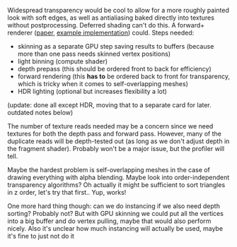 Widespread transparency would be cool
to allow for a more roughly painted look with soft edges,
as well as antialiasing baked directly into textures without postprocessing.
Deferred shading can't do this.
A forward+ renderer ([paper](https://takahiroharada.wordpress.com/wp-content/uploads/2015/04/forward_plus.pdf), [example implementation](https://github.com/bcrusco/Forward-Plus-Renderer)) could.
Steps needed:
- skinning as a separate GPU step saving results to buffers
  (because more than one pass needs skinned vertex positions)
- light binning
  (compute shader)
- depth prepass
  (this should be ordered front to back for efficiency)
- forward rendering
  (this **has to** be ordered back to front for transparency,
  which is tricky when it comes to self-overlapping meshes)
- HDR lighting (optional but increases flexibility a lot)

(update: done all except HDR, moving that to a separate card for later.
outdated notes below)

The number of texture reads needed may be a concern
since we need textures for both the depth pass and forward pass.
However, many of the duplicate reads will be depth-tested out
(as long as we don't adjust depth in the fragment shader).
Probably won't be a major issue, but the profiler will tell.

Maybe the hardest problem is self-overlapping meshes
in the case of drawing everything with alpha blending.
Maybe look into order-independent transparency algorithms?
Oh actually it might be sufficient to sort triangles in z order,
let's try that first.. Yup, works!

One more hard thing though:
can we do instancing if we also need depth sorting?
Probably not?
But with GPU skinning we could put all the vertices into a big buffer
and do vertex pulling, maybe that would also perform nicely.
Also it's unclear how much instancing will actually be used,
maybe it's fine to just not do it
